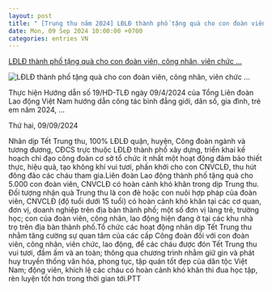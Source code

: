 ```yaml
---
layout: post
title: " [Trung thu năm 2024] LĐLĐ thành phố tặng quà cho con đoàn viên, công nhân, viên chức ..."
date: Mon, 09 Sep 2024 10:00:00 +0700
categories: entries VN
---
```

[LĐLĐ thành phố tặng quà cho con đoàn viên, công nhân, viên chức ...](https://congdoanhaiphong.vn/tin-tuc-su-kien/danh-muc-trong/ldld-thanh-pho-tang-qua-cho-con-doan-vien-cong-nhan-vien-chuc-lao-dong-nhan-dip-tet-trung-thu-nam-2024-5599.html)

![LĐLĐ thành phố tặng quà cho con đoàn viên, công nhân, viên chức ...](https://congdoanhaiphong.vn/uploads/article/1c8249k0rwlf347-5599-ldld-thanh-pho-tang-qua-cho-con-doan-vien-cong-nhan-vien-chuc-lao-dong-nhan-dip-tet-trung-thu-nam-2024.jpg)

Thực hiện Hướng dẫn số 19/HD-TLĐ ngày 09/4/2024 của Tổng Liên đoàn Lao động Việt Nam hướng dẫn công tác bình đẳng giới, dân số, gia đình, trẻ em năm 2024, ...

Thứ hai, 09/09/2024

Nhân dịp Tết Trung thu, 100% LĐLĐ quận, huyện, Công đoàn ngành và tương đương, CĐCS trực thuộc LĐLĐ thành phố xây dựng, triển khai kế hoạch chỉ đạo công đoàn cơ sở tổ chức ít nhất một hoạt động đảm bảo thiết thực, hiệu quả, tạo không khí vui tươi, phấn khởi cho con CNVCLĐ, thu hút đông đảo các cháu tham gia.Liên đoàn Lao động thành phố tặng quà cho 5.000 con đoàn viên, CNVCLĐ có hoàn cảnh khó khăn trong dịp Trung thu. Đối tượng nhận quà Trung thu là con đẻ hoặc con nuôi hợp pháp của đoàn viên, CNVCLĐ (độ tuổi dưới 15 tuổi) có hoàn cảnh khó khăn tại các cơ quan, đơn vị, doanh nghiệp trên địa bàn thành phố; một số đơn vị làng trẻ, trường học; con của đoàn viên, công nhân, lao động hiện đang ở tại các khu nhà trọ trên địa bàn thành phố.Tổ chức các hoạt động nhân dịp Tết Trung thu nhằm tăng cường sự quan tâm của các cấp Công đoàn đối với con đoàn viên, công nhân, viên chức, lao động, để các cháu được đón Tết Trung thu vui tươi, đầm ấm và an toàn; thông qua chương trình nhằm giữ gìn và phát huy truyền thống văn hóa, phong tục, tập quán tốt đẹp của dân tộc Việt Nam; động viên, khích lệ các cháu có hoàn cảnh khó khăn thi đua học tập, rèn luyện tốt hơn trong thời gian tới.PTT


